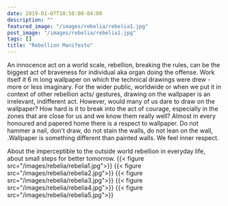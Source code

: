 ```yaml
---
date: 2019-01-07T10:58:08-04:00
description: ""
featured_image: "/images/rebelia/rebelia1.jpg"
post_image: "/images/rebelia/rebelia1.jpg"
tags: []
title: "Rebellion Manifesto"
---
```

An innocence act on a world scale, rebellion, breaking the rules, can be the biggest act of braveness for individual aka organ doing the offense. Work itself it 6 m long wallpaper on which the technical drawings were drew - more or less imaginary.  For the wider public, worldwide or when we put it in context of other rebellion acts/ gestures, drawing on the wallpaper is an irrelevant, indifferent act. However, would many of us dare to draw on the wallpaper? How hard is it to break into the act of courage, especially in the zones that are close for us and we know them really well? Almost in every honoured and papered home there is a respect to wallpaper. Do not hammer a nail, don't draw, do not stain the walls, do not lean on the wall, .Wallpaper is something different than painted walls. We feel inner respect.

About the imperceptible to the outside world rebellion in everyday life, about small steps for better tomorrow. 
{{< figure src="/images/rebelia/rebelia1.jpg">}}
{{< figure src="/images/rebelia/rebelia2.jpg">}}
{{< figure src="/images/rebelia/rebelia3.jpg">}}
{{< figure src="/images/rebelia/rebelia4.jpg">}}
{{< figure src="/images/rebelia/rebelia5.jpg">}}